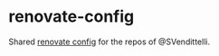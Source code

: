 # renovate-config

Shared [renovate config](https://docs.renovatebot.com/config-presets/) for the repos of @SVendittelli.
